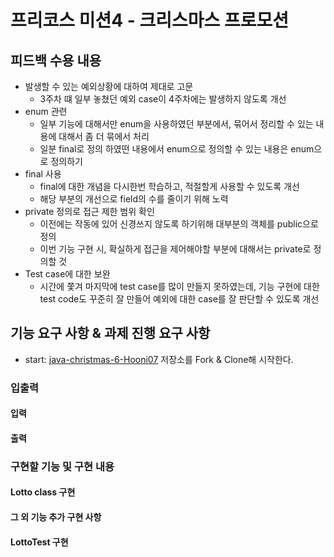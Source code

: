 # 프리코스 미션4 - 크리스마스 프로모션

## 피드백 수용 내용
- 발생할 수 있는 예외상황에 대하여 제대로 고문
  - 3주차 떄 일부 놓쳤던 예외 case이 4주차에는 발생하지 않도록 개선
- enum 관련
  - 일부 기능에 대해서만 enum을 사용하였던 부분에서, 묶어서 정리할 수 있는 내용에 대해서 좀 더 묶에서 처리
  - 일분 final로 정의 하였떤 내용에서 enum으로 정의할 수 있는 내용은 enum으로 정의하기
- final 사용
  - final에 대한 개념을 다시한번 학습하고, 적절할게 사용할 수 있도록 개선
  - 해당 부분의 개선으로 field의 수를 줄이기 위해 노력
- private 정의로 접근 제한 범위 확인
  - 이전에는 작동에 있어 신경쓰지 않도록 하기위해 대부분의 객체를 public으로 정의
  - 이번 기능 구현 시, 확실하게 접근을 제어해야할 부분에 대해서는 private로 정의할 것
- Test case에 대한 보완
  - 시간에 쫓겨 마지막에 test case를 많이 만들지 못하였는데, 기능 구현에 대한 test code도 꾸준히 잘 만들어 예외에 대한 case를 잘 판단할 수 있도록 개선

## 기능 요구 사항 & 과제 진행 요구 사항

- start: [java-christmas-6-Hooni07](https://github.com/Hooni07/java-christmas-6-Hooni07) 저장소를 Fork & Clone해 시작한다.


### 입출력

#### 입력


#### 출력



### 구현할 기능 및 구현 내용


#### Lotto class 구현


#### 그 외 기능 추가 구현 사항


#### LottoTest 구현
